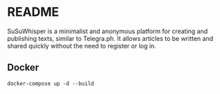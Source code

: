 # README

SuSuWhisper is a minimalist and anonymous platform for creating and publishing
texts, similar to Telegra.ph. It allows articles to be written and shared
quickly without the need to register or log in.


## Docker

```shell
docker-compose up -d --build
```
